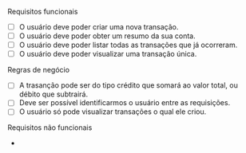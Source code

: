 Requisitos funcionais

- [ ] O usuário deve poder criar uma nova transação.
- [ ] O usuário deve poder obter um resumo da sua conta.
- [ ] O usuário deve poder listar todas as transações que já ocorreram.
- [ ] O usuário deve poder visualizar uma transação única.

Regras de negócio

- [ ] A trasanção pode ser do tipo crédito que somará ao valor total, ou débito que subtrairá.
- [ ] Deve ser possível identificarmos o usuário entre as requisições.
- [ ] O usuário só pode visualizar transações o qual ele criou.

Requisitos não funcionais

- 